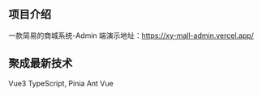 <!--
 * @Author: xuanyu
 * @LastEditors: xuanyu
 * @email: 969718197@qq.com
 * @github: https://github.com/z-xuanyu
 * @Date: 2021-12-24 14:42:24
 * @LastEditTime: 2022-05-09 14:43:50
 * @Description: Modify here please
-->

## 项目介绍

一款简易的商城系统-Admin 端演示地址：https://xy-mall-admin.vercel.app/

## 聚成最新技术

Vue3 TypeScript, Pinia Ant Vue
